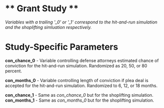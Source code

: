 # ** Grant Study **

*Variables with a trailing '_0' or '_1' correspond to the hit-and-run simulation and the shoplifting simluation respectively.*

# Study-Specific Parameters

**con_chance_0** - Variable controlling defense attorneys estimated chance of conviction for the hit-and-run simulation. Randomized as 20, 50, or 80 percent.

**con_months_0** - Variable controlling length of conviction if plea deal is accepted for the hit-and-run simulation. Randomized to 6, 12, or 18 months.

**con_chance_1** - Same as *con_chance_0* but for the shoplifting simulation.
**con_months_1** - Same as *con_months_0* but for the shoplifting simulation.
